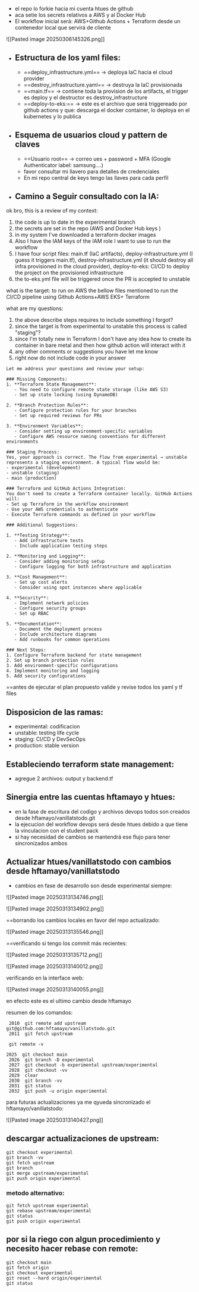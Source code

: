 - el repo lo forkie hacia mi cuenta htues de github
- aca setie los secrets relativos a AWS y al Docker Hub
- El workflow inicial será: AWS+Github Actions + Terraform desde un contenedor local que servirá de cliente

![[Pasted image 20250306145326.png]]


- ## Estructura de los yaml files:
	- ==deploy_infrastructure.yml== -> deploya IaC hacia el cloud provider
	- ==destroy_infrastructure.yaml== -> destruya la IaC provisionada
	- ==main.tf== -> contiene toda la provision de los artifacts, el trigger es deploy y el destructor es destroy_infrastructure
	- ==deploy-to-eks:== -> este es el archivo que será triggereado por github actions y que: descarga el docker container, lo deploya en el kubernetes y lo publica

- ## Esquema de usuarios cloud y pattern de claves
	- ==Usuario root== -> correo ues + password + MFA (Google Authenticator label: samsung....)
	- favor consultar mi llavero para detalles de credenciales
	- En mi repo central de keys tengo las llaves para cada perfil

- ## Camino a Seguir consultado con la IA:

ok bro, this is a review of my context:
1. the code is up to date in the experimental branch
2. the secrets are set in the repo (AWS and Docker Hub keys )
3. in my system I've downloaded a terraform docker images
4. Also I have the IAM keys of the IAM role I want to use to run the workflow
5. I have four script files: main.tf (IaC artifacts), deploy-infrastructure.yml (I guess it triggers main.tf), destroy-infrastructure.yml (it should destroy all infra provisioned in the cloud provider), deploy-to-eks: CI/CD to deploy the project on the provisioned infrastructure
6. the to-eks.yml file will be triggered once the PR is accepted to unstable

what is the target:
to run on AWS the bellow files mentioned to run the CI/CD pipeline using Github Actions+AWS EKS+ Terraform

what are my questions:
1. the above describe steps requires to include something I forgot?
2. since the target is from experimental to unstable this process is called "staging"?
3. since I'm totally new in Terraform I don't have any idea how to create its container in bare metal and then how github action will interact with it
4. any other comments or suggestions you have let me know
5. right now do not include code in your answer

```
Let me address your questions and review your setup:

### Missing Components:
1. **Terraform State Management**:
   - You need to configure remote state storage (like AWS S3)
   - Set up state locking (using DynamoDB)

2. **Branch Protection Rules**:
   - Configure protection rules for your branches
   - Set up required reviews for PRs

3. **Environment Variables**:
   - Consider setting up environment-specific variables
   - Configure AWS resource naming conventions for different environments

### Staging Process:
Yes, your approach is correct. The flow from experimental → unstable represents a staging environment. A typical flow would be:
- experimental (development)
- unstable (staging)
- main (production)

### Terraform and GitHub Actions Integration:
You don't need to create a Terraform container locally. GitHub Actions will:
- Set up Terraform in the workflow environment
- Use your AWS credentials to authenticate
- Execute Terraform commands as defined in your workflow

### Additional Suggestions:

1. **Testing Strategy**:
   - Add infrastructure tests
   - Include application testing steps

2. **Monitoring and Logging**:
   - Consider adding monitoring setup
   - Configure logging for both infrastructure and application

3. **Cost Management**:
   - Set up cost alerts
   - Consider using spot instances where applicable

4. **Security**:
   - Implement network policies
   - Configure security groups
   - Set up RBAC

5. **Documentation**:
   - Document the deployment process
   - Include architecture diagrams
   - Add runbooks for common operations

### Next Steps:
1. Configure Terraform backend for state management
2. Set up branch protection rules
3. Add environment-specific configurations
4. Implement monitoring and logging
5. Add security configurations

```


==antes de ejecutar el plan propuesto valide y revise todos los yaml y tf files

## Disposicion de las ramas:
- experimental: codificacion
- unstable: testing life cycle
- staging: CI/CD y DevSecOps
- production: stable version

## Estableciendo terraform state management:
* agregue 2 archivos: output y backend.tf

## Sinergia entre las cuentas hftamayo y htues:
- en la fase de escritura del codigo y archivos devops todos son creados desde hftamayo/vanillatstodo.git
- la ejecucion del workflow devops será desde htues debido a que tiene la vinculacion con el student pack
- si hay necesidad de cambios se mantendrá ese flujo para tener sincronizados ambos

## Actualizar htues/vanillatstodo con cambios desde hftamayo/vanillatstodo

* cambios en fase de desarrollo son desde experimental siempre:

![[Pasted image 20250313134746.png]]

![[Pasted image 20250313134902.png]]

==borrando los cambios locales en favor del repo actualizado:

![[Pasted image 20250313135546.png]]

==verificando si tengo los commit más recientes:

![[Pasted image 20250313135712.png]]

![[Pasted image 20250313140012.png]]

verificando en la interface web:

![[Pasted image 20250313140055.png]]

en efecto este es el ultimo cambio desde hftamayo

resumen de los comandos:
```
 2010  git remote add upstream git@github.com:hftamayo/vanillatstodo.git
 2011  git fetch upstream 
 
 git remote -v

2025  git checkout main
 2026  git branch -D experimental
 2027  git checkout -b experimental upstream/experimental
 2028  git checkout -vv
 2029  clear
 2030  git branch -vv
 2031  git status
 2032  git push -u origin experimental

```


para futuras actualizaciones ya me qyueda sincronizado el hftamayo/vanillatstodo:

![[Pasted image 20250313140427.png]]

## descargar actualizaciones de upstream:

```
git checkout experimental
git branch -vv
git fetch upstream
git branch
git merge upstream/experimental
git push origin experimental
```

### metodo alternativo:

```
git fetch upstream experimental
git rebase upstream/experimental
git status
git push origin experimental
```

## por si la riego con algun procedimiento y necesito hacer rebase con remote:

```
git checkout main
git fetch origin
git checkout experimental
git reset --hard origin/experimental
git status
```

